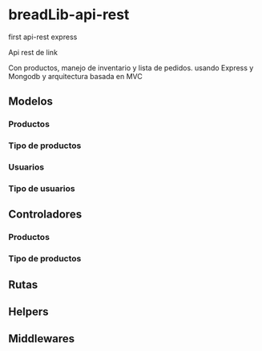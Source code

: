 # breadLib-api-rest
first api-rest express

Api rest de link

Con productos, manejo de inventario y lista de pedidos.
usando Express y Mongodb y arquitectura basada en MVC
## Modelos
### Productos
### Tipo de productos
### Usuarios
### Tipo de usuarios
## Controladores
### Productos 
### Tipo de productos

## Rutas
## Helpers
## Middlewares

